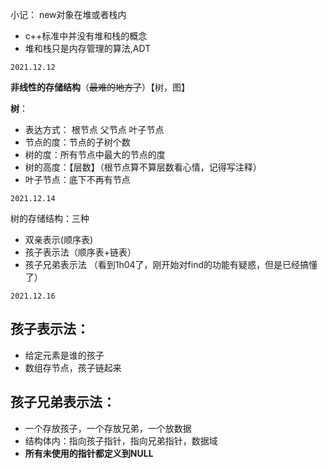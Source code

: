 小记：
new对象在堆或者栈内
- c++标准中并没有堆和栈的概念
- 堆和栈只是内存管理的算法,ADT

```
2021.12.12
```

**非线性的存储结构**（~~最难的地方了~~）【树，图】

**树**：

- 表达方式： 根节点 父节点 叶子节点
- 节点的度：节点的子树个数
- 树的度：所有节点中最大的节点的度
- 树的高度：【层数】（根节点算不算层数看心情，记得写注释）
- 叶子节点：底下不再有节点

```
2021.12.14
```

树的存储结构：三种
- 双亲表示(顺序表)
- 孩子表示法（顺序表+链表）
- 孩子兄弟表示法
（看到1h04了，刚开始对find的功能有疑惑，但是已经搞懂了）

```
2021.12.16
```

## 孩子表示法：
- 给定元素是谁的孩子
- 数组存节点，孩子链起来

## 孩子兄弟表示法：
-  一个存放孩子，一个存放兄弟，一个放数据
-  结构体内：指向孩子指针，指向兄弟指针，数据域
-  **所有未使用的指针都定义到NULL**